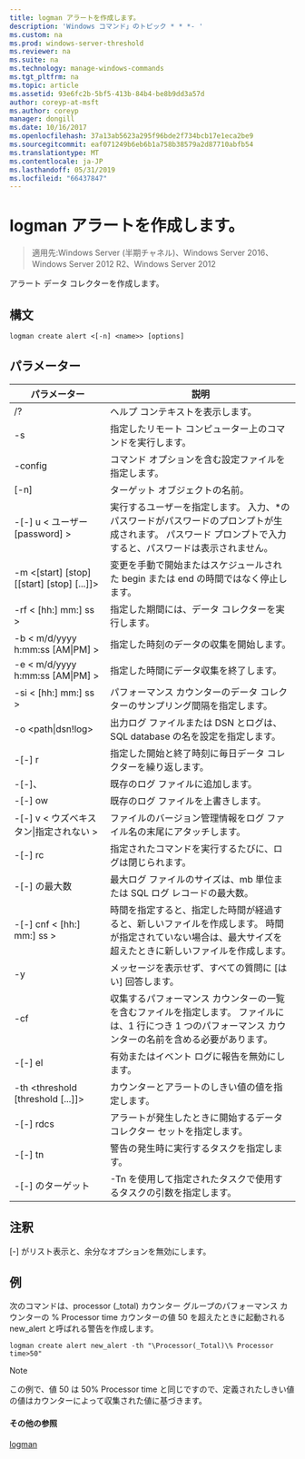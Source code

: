 ```yaml
---
title: logman アラートを作成します。
description: 'Windows コマンド」のトピック * * *- '
ms.custom: na
ms.prod: windows-server-threshold
ms.reviewer: na
ms.suite: na
ms.technology: manage-windows-commands
ms.tgt_pltfrm: na
ms.topic: article
ms.assetid: 93e6fc2b-5bf5-413b-84b4-be8b9dd3a57d
author: coreyp-at-msft
ms.author: coreyp
manager: dongill
ms.date: 10/16/2017
ms.openlocfilehash: 37a13ab5623a295f96bde2f734bcb17e1eca2be9
ms.sourcegitcommit: eaf071249b6eb6b1a758b38579a2d87710abfb54
ms.translationtype: MT
ms.contentlocale: ja-JP
ms.lasthandoff: 05/31/2019
ms.locfileid: "66437847"
---
```

# <a name="logman-create-alert"></a>logman アラートを作成します。

>適用先:Windows Server (半期チャネル)、Windows Server 2016、Windows Server 2012 R2、Windows Server 2012

アラート データ コレクターを作成します。  

## <a name="syntax"></a>構文  
```  
logman create alert <[-n] <name>> [options]  
```  
## <a name="parameters"></a>パラメーター  

|                 パラメーター                  |                                                                               説明                                                                               |
|--------------------------------------------|-------------------------------------------------------------------------------------------------------------------------------------------------------------------------|
|                     /?                     |                                                                    ヘルプ コンテキストを表示します。                                                                     |
|             -s <computer name>             |                                                          指定したリモート コンピューター上のコマンドを実行します。                                                          |
|              -config <value>               |                                                         コマンド オプションを含む設定ファイルを指定します。                                                         |
|                [-n] <name>                 |                                                                       ターゲット オブジェクトの名前。                                                                        |
|          -[-] u < ユーザー [password] >           | 実行するユーザーを指定します。 入力、\*のパスワードがパスワードのプロンプトが生成されます。 パスワード プロンプトで入力すると、パスワードは表示されません。 |
| -m <[start] [stop] [[start] [stop] [...]]> |                                                変更を手動で開始またはスケジュールされた begin または end の時間ではなく停止します。                                                 |
|             -rf < [hh:] mm:] ss >             |                                                        指定した期間には、データ コレクターを実行します。                                                         |
|     -b < m/d/yyyy h:mm:ss [AM&#124;PM] >      |                                                              指定した時刻のデータの収集を開始します。                                                               |
|     -e < m/d/yyyy h:mm:ss [AM&#124;PM] >      |                                                               指定した時間にデータ収集を終了します。                                                                |
|             -si < [hh:] mm:] ss >             |                                                 パフォーマンス カウンターのデータ コレクターのサンプリング間隔を指定します。                                                  |
|           -o <path&#124;dsn!log>           |                                              出力ログ ファイルまたは DSN とログは、SQL database の名を設定を指定します。                                               |
|                   -[-] r                    |                                                  指定した開始と終了時刻に毎日データ コレクターを繰り返します。                                                  |
|                   -[-]、                    |                                                                     既存のログ ファイルに追加します。                                                                     |
|                   -[-] ow                   |                                                                     既存のログ ファイルを上書きします。                                                                     |
|        -[-] v < ウズベキスタン&#124;指定されない >        |                                                   ファイルのバージョン管理情報をログ ファイル名の末尾にアタッチします。                                                   |
|               -[-] rc <task>                |                                                         指定されたコマンドを実行するたびに、ログは閉じられます。                                                          |
|              -[-] の最大数 <value>               |                                                 最大ログ ファイルのサイズは、mb 単位または SQL ログ レコードの最大数。                                                  |
|           -[-] cnf < [hh:] mm:] ss >           |     時間を指定すると、指定した時間が経過すると、新しいファイルを作成します。 時間が指定されていない場合は、最大サイズを超えたときに新しいファイルを作成します。     |
|                     -y                     |                                                             メッセージを表示せず、すべての質問に [はい] 回答します。                                                              |
|               -cf <filename>               |                       収集するパフォーマンス カウンターの一覧を含むファイルを指定します。 ファイルには、1 行につき 1 つのパフォーマンス カウンターの名前を含める必要があります。                        |
|                   -[-] el                   |                                                                有効またはイベント ログに報告を無効にします。                                                                 |
|     -th <threshold [threshold [...]]>      |                                                        カウンターとアラートのしきい値の値を指定します。                                                        |
|              -[-] rdcs <name>               |                                                     アラートが発生したときに開始するデータ コレクター セットを指定します。                                                      |
|               -[-] tn <task>                |                                                             警告の発生時に実行するタスクを指定します。                                                              |
|            -[-] のターゲット <argument>             |                                               -Tn を使用して指定されたタスクで使用するタスクの引数を指定します。                                                |

## <a name="remarks"></a>注釈  
[-] がリスト表示と、余分なオプションを無効にします。  
## <a name="BKMK_examples"></a>例  
次のコマンドは、processor (_total) カウンター グループのパフォーマンス カウンターの % Processor time カウンターの値 50 を超えたときに起動される new_alert と呼ばれる警告を作成します。  
```  
logman create alert new_alert -th "\Processor(_Total)\% Processor time>50"  
```  
> [!NOTE]
> この例で、値 50 は 50% Processor time と同じですので、定義されたしきい値の値はカウンターによって収集された値に基づきます。  
> #### <a name="additional-references"></a>その他の参照  
> [logman](logman.md)  
